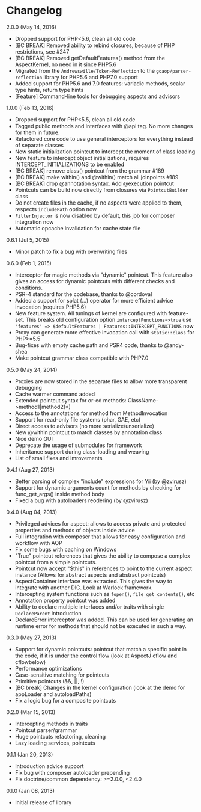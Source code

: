 Changelog
======
2.0.0 (May 14, 2016)
* Dropped support for PHP<5.6, clean all old code
* [BC BREAK] Removed ability to rebind closures, because of PHP restrictions, see #247
* [BC BREAK] Removed getDefaultFeatures() method from the AspectKernel, no need in it since PHP5.6
* Migrated from the `Andrewswille/Token-Reflection` to the `goaop/parser-reflection` library for PHP5.6 and PHP7.0 support
* Added support for PHP5.6 and 7.0 features: variadic methods, scalar type hints, return type hints
* [Feature] Command-line tools for debugging aspects and advisors

1.0.0 (Feb 13, 2016)
* Dropped support for PHP<5.5, clean all old code
* Tagged public methods and interfaces with @api tag. No more changes for them in future.
* Refactored core code to use general interceptors for everything instead of separate classes
* New static initialization pointcut to intercept the moment of class loading
* New feature to intercept object initializations, requires INTERCEPT_INITIALIZATIONS to be enabled
* [BC BREAK] remove class() pointcut from the grammar #189
* [BC BREAK] make within() and @within() match all joinpoints #189
* [BC BREAK] drop @annotation syntax. Add @execution pointcut
* Pointcuts can be build now directly from closures via `PointcutBuilder` class
* Do not create files in the cache, if no aspects were applied to them, respects `includePath` option now
* `FilterInjector` is now disabled by default, this job for composer integration now
* Automatic opcache invalidation for cache state file

0.6.1 (Jul 5, 2015)
* Minor patch to fix a bug with overwriting files

0.6.0 (Feb 1, 2015)
* Interceptor for magic methods via "dynamic" pointcut. This feature also gives an access for dynamic pointcuts with different checks and conditions.
* PSR-4 standard for the codebase, thanks to @cordoval
* Added a support for splat (...) operator for more efficient advice invocation (requires PHP5.6)
* New feature system. All tunings of kernel are configured with feature-set. This breaks old configuration option `interceptFunctions=>true` use `'features' => $defaultFeatures | Features::INTERCEPT_FUNCTIONS` now
* Proxy can generate more effective invocation call with `static::class` for PHP>=5.5
* Bug-fixes with empty cache path and PSR4 code, thanks to @andy-shea
* Make pointcut grammar class compatible with PHP7.0

0.5.0 (May 24, 2014)
* Proxies are now stored in the separate files to allow more transparent debugging
* Cache warmer command added
* Extended pointcut syntax for or-ed methods: ClassName->method1|method2(*)
* Access to the annotations for method from MethodInvocation
* Support for read-only file systems (phar, GAE, etc)
* Direct access to advisors (no more serialize/unserialize)
* New @within pointcut to match classes by annotation class
* Nice demo GUI
* Deprecate the usage of submodules for framework
* Inheritance support during class-loading and weaving
* List of small fixes and imrovements

0.4.1 (Aug 27, 2013)
* Better parsing of complex "include" expressions for Yii (by @zvirusz)
* Support for dynamic arguments count for methods by checking for func_get_args() inside method body
* Fixed a bug with autoloaders reodering (by @zvirusz)

0.4.0 (Aug 04, 2013)
* Privileged advices for aspect: allows to access private and protected properties and methods of objects inside advice
* Full integration with composer that allows for easy configuration and workflow with AOP
* Fix some bugs with caching on Windows
* "True" pointcut references that gives the ability to compose a complex pointcut from a simple pointcuts.
* Pointcut now accept "$this" in references to point to the current aspect instance
  (Allows for abstract aspects and abstract pointcuts)
* AspectContainer interface was extracted. This gives the way to integrate with another DIC. Look at Warlock framework.
* Intercepting system functions such as `fopen()`, `file_get_contents()`, etc
* Annotation property pointcut was added
* Ability to declare multiple interfaces and/or traits with single `DeclareParent` introduction
* DeclareError interceptor was added. This can be used for generating an runtime error for methods that should not be executed
  in such a way.

0.3.0 (May 27, 2013)
* Support for dynamic pointcuts: pointcut that match a specific point in the code, if it is under the control
 flow (look at AspectJ cflow and cflowbelow)
* Performance optimizations
* Case-sensitive matching for pointcuts
* Primitive pointcuts (&&, ||, !)
* [BC break] Changes in the kernel configuration (look at the demo for appLoader and autoloadPaths)
* Fix a logic bug for a composite pointcuts

0.2.0 (Mar 15, 2013)
* Intercepting methods in traits
* Pointcut parser/grammar
* Huge pointcuts refactoring, cleaning
* Lazy loading services, pointcuts

0.1.1 (Jan 20, 2013)
* Introduction advice support
* Fix bug with composer autoloader prepending
* Fix doctrine/common dependency: >=2.0.0, <2.4.0

0.1.0 (Jan 08, 2013)
* Initial release of library
